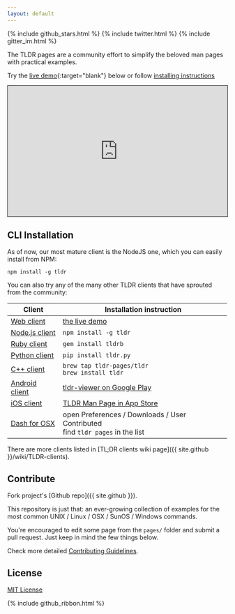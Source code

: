 ```yaml
---
layout: default
---
```


<p class="widgets">
  {% include github_stars.html %}
  {% include twitter.html %}
  {% include gitter_im.html %}
</p>

The TLDR pages are a community effort to simplify the beloved man pages with practical examples. 

Try the [live demo](https://ostera.github.io/tldr.jsx){:target="blank"} below or follow [installing instructions](#cli-installation) 

<iframe src="https://ostera.github.io/tldr.jsx"
        width="100%"
        height="300px"
        style="border: 1px solid"
  ></iframe>

## CLI Installation

As of now, our most mature client is the NodeJS one, which you can easily install from NPM:

~~~
npm install -g tldr
~~~

You can also try any of the many other TLDR clients that have sprouted from the community:

Client | Installation instruction
-------|-------------------------
[Web client](https://github.com/ostera/tldr.jsx) | [the live demo](https://ostera.github.io/tldr.jsx)
[Node.js client](https://github.com/tldr-pages/tldr-node-client) | ```npm install -g tldr```
[Ruby client](https://github.com/YellowApple/tldrb) | ```gem install tldrb```
[Python client](https://github.com/lord63/tldr.py) | ```pip install tldr.py```
[C++ client](https://github.com/tldr-pages/tldr-cpp-client) | ```brew tap tldr-pages/tldr``` <br> ```brew install tldr```
[Android client](https://github.com/gianasista/tldr-viewer) | [tldr-viewer on Google Play](https://play.google.com/store/apps/details?id=de.gianasista.tldr_viewer)
[iOS client](https://github.com/freesuraj/TLDR) | [TLDR Man Page in App Store](https://appsto.re/sg/IQ0-_.i)
[Dash for OSX](https://github.com/Moddus/tldr-python-dash-docset) | open Preferences / Downloads / User Contributed <br> find `tldr pages` in the list

There are more clients listed in [TL;DR clients wiki page]({{ site.github }}/wiki/TLDR-clients).

## Contribute

Fork project's [Github repo]({{ site.github }}).

This repository is just that: an ever-growing collection of examples for the most common UNIX / Linux / OSX / SunOS / Windows commands.

You're encouraged to edit some page from the `pages/` folder and submit a pull request. Just keep in mind the few things below.

Check more detailed [Contributing Guidelines]({{site.github}}/blob/master/CONTRIBUTING.md).


## License

[MIT License]({{site.github}}/blob/master/LICENSE.md)

{% include github_ribbon.html %}

